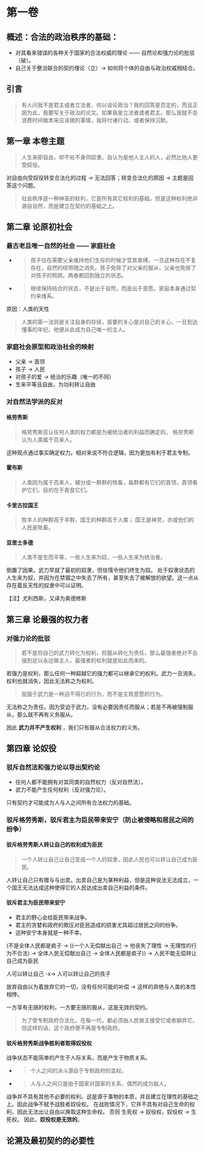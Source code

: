 # 第一卷

## 概述：合法的政治秩序的基础：

- 对其看来错误的各种关于国家的合法权威的理论 —— 自然论和强力论的批驳（破）。
- 自己关于整治联合的契约理论（立）-> 如何将个体的自由与政治权威相结合。

## 引言

> 有人问我不是君主或者立法者，何以谈论政治？我的回答是否定的，而且正因为此，我要写关于政治的论文。如果我是立法者或者君主，那么我就不会浪费时间做本来应该做的事情，我将付诸行动，或者保持沉默。

## 第一章 本卷主题

> 人生来即自由，却不处不身同奴隶。自认为是他人主人的人，必然比他人更受奴役。

对自由向受奴役转变合法化的过程 -> 无法回答；转变合法化的原因 -> 主题是回答这个问题。

> 社会秩序是一种神圣的权利，它是所有其它权利的基础。但是这种权利绝非源自自然，而是建立在契约的基础之上。

## 第二章 论原初社会

### 最古老且唯一自然的社会 —— 家庭社会

- > 孩子仅在需要父亲维持他们生存的时候才受其束缚，一旦这种存在不复存在，自然的纽带随之消失。孩子免除了对父亲的服从，父亲也免除了对孩子的照顾。两者都回到独立的状态。
- > 继续保持结合的状态，不是出于自然，而是出于意愿。家庭本身通过契约来维系。

原因：人类的天性

> 人类的第一法则是关注自身的存续，首要的关心是对自己的关心，一旦到达懂事的年纪，他便从此成为自己唯一的主人。

### 家庭社会原型和政治社会的映射

- 父亲 -> 首领
- 孩子 -> 人民
- 对孩子的爱 -> 统治的乐趣（唯一的不同）
- 生来平等且自由，为功利转让自由

### 对自然法学派的反对

#### 格劳秀斯

> 格劳秀斯否认任何人类的权力都是为被统治者的利益而确定的。
> 格劳秀斯认为人类属于百来人。

这种观点通过事实确定权力。相对来说不符合逻辑，因为更加有利于君主专制。

#### 霍布斯

> 人类因为属于百来人，被分成一群群的牲畜，每群都有它们的首领，首领看护它们，目的在于吞食它们。

#### 卡里古拉国王

> 牧羊人的种群高于羊群，国王的种群高于人类；
> 国王是神灵，亦或他们的人民是牲畜。

#### 亚里士多德

> 人类不是生而平等，一些人生来为奴，一些人生来为统治者。

倒置了因果。武力早就了最初的奴隶，但怯懦令他们终生为奴。
处于奴隶状态的人生来为奴，并因为在禁锢之中失去了所有，甚至失去了被解放的欲望。这一点从存在着反天性的奴隶中可以证明。

【注】尤利西斯，又译为奥德修斯

## 第三章 论最强的权力者

### 对强力论的批驳

> 若不是将自己的武力转化为权利，将服从转化为责任，那么最强者绝对不会强到足以永远做主人，最强者的权利就是如此而来的。

若强力是权利，那么任何一种超越它的强力都可以继承它的权利。武力一旦消失，权利也就消失，因此无法称之为权利。

> 屈服于武力是一种迫不得已的行为，而不是主观意愿的行为。

无法称之为责任。因为受迫于武力，没有必要因责任而服从；若是不再被强制服从，那么就不再有义务服从。

因此 **武力并不产生权利** ，我们只有服从合法权力的义务。

## 第四章 论奴役

### 驳斥自然法和强力论以导出契约论

- 任何人都不能拥有对其同类的自然权力（反对自然法）。
- 武力不能产生任何权利（反对强力论）。

只有契约才可能成为人与人之间所有合法权力的基础。

### 驳斥格劳秀斯，驳斥君主为臣民带来安宁（防止被侵略和居民之间的纷争）

#### 驳斥格劳秀斯人转让自己的权利成为臣民

> 一个人转让自己让自己变成一个人的奴隶，因此人民也可以转让自己成为臣民。

人转让自己只有赠与与出卖。出卖自己是为某种利益，但是这种说法无法成立，一个国王无法达成这种使得它的人民达成出卖自己利益的条件。

#### 驳斥君主为臣民带来安宁

- 君主的野心会给臣民带来战争。
- 君主的贪婪和政府的欺压对臣民造成的损害尤其超过居民之间的纷争。
- 这种安宁本身就是一种不幸。

(不是全体人民都是疯子 -> ((一个人无偿献出自己 -> 他丧失了理性 -> 无理性的行为不合法) -> 全体人民无偿献出自己 -> 全体人民都是疯子)) -> 人民不能无偿转让自己成为臣民

人可以转让自己 -x-> 人可以转让自己的孩子

放弃自由以为着放弃它的一切，没有任何可能的补偿 -> 这样的弃绝与人类的本性相悖。

一方享有无限的权利，一方要无限的服从，这是无效的契约。

> 为了使专制政府合法化，在每一代，都必须由人民做主接受它或者摒弃它。但这样的话，这个政府便不再是专制政府。

#### 驳斥格劳秀斯战争胜利者取得奴役权

战争状态不能简单的产生于人际关系，而是产生于物质关系。

- > 个人之间的决斗源自于专制政府的滥权。
- > 人与人之间只是由于国家对国家的关系，偶然的成为敌人。

战争并不具有其他不必要的权利。这是源于事物的本质，并且建立在理性的基础之上。因此战争不赋予战胜者奴役权。
在战败情况下，它并不具有对自己生命的权利，因此无法出让自由以换取这种生命权。
否则 生死权 -> 奴役权，奴役权 -> 生死权。
因此，**奴役权是无效的**。

## 论溯及最初契约的必要性

